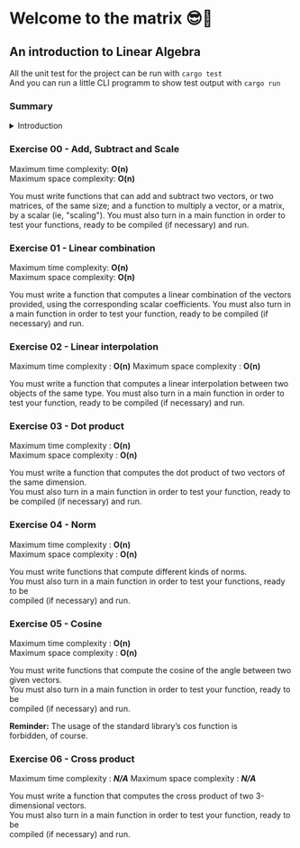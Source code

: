 # Welcome to the matrix 😎💊

## An introduction to Linear Algebra


All the unit test for the project can be run with `cargo test`  
And you can run a little CLI programm to show test output with `cargo run`


### Summary

<details>
<summary> Introduction </summary>

- [Exercise 00 - Add, Subtract and Scale](#ex00)
- [Exercise 01 - Linear combination](#ex01)
- [Exercise 02 - Linear interpolation](#ex02)
- [Exercise 03 - Dot product](#ex03)
- [Exercise 04 - Norm](#ex04)
- [Exercise 05 - Cosine](#ex05)
- [Exercise 06 - Cross product](#ex06)

</details>

###  <a name="ex00">Exercise 00 - Add, Subtract and Scale</a>

Maximum time complexity: **O(n)**  
Maximum space complexity: **O(n)**

You must write functions that can add and subtract two vectors, or two matrices, of the
same size; and a function to multiply a vector, or a matrix, by a scalar (ie, "scaling").
You must also turn in a main function in order to test your functions, ready to be
compiled (if necessary) and run.

### <a name="ex01">Exercise 01 - Linear combination</a>

Maximum time complexity: **O(n)**  
Maximum space complexity: **O(n)**

You must write a function that computes a linear combination of the vectors provided,
using the corresponding scalar coefficients.
You must also turn in a main function in order to test your function, ready to be
compiled (if necessary) and run.


### <a name="ex02">Exercise 02 - Linear interpolation</a>

Maximum time complexity : **O(n)**
Maximum space complexity : **O(n)**

You must write a function that computes a linear interpolation between two objects of the same type.
You must also turn in a main function in order to test your function, ready to be compiled (if necessary) and run.

### <a name="ex03">Exercise 03 - Dot product</a>

Maximum time complexity : **O(n)**  
Maximum space complexity : **O(n)**  

You must write a function that computes the dot product of two vectors of the same dimension.  
You must also turn in a main function in order to test your function, ready to be compiled (if necessary) and run.  


### <a name="ex04">Exercise 04 - Norm</a>

Maximum time complexity : **O(n)**  
Maximum space complexity : **O(n)**  

You must write functions that compute different kinds of norms.  
You must also turn in a main function in order to test your functions, ready to be  
compiled (if necessary) and run.  

### <a name="ex05"> Exercise 05 - Cosine</a>

Maximum time complexity : **O(n)**  
Maximum space complexity : **O(n)**  

You must write functions that compute the cosine of the angle between two given vectors.  
You must also turn in a main function in order to test your function, ready to be  
compiled (if necessary) and run.  

**Reminder:** The usage of the standard library’s cos function is  
forbidden, of course.  

### <a name="ex06"> Exercise 06 - Cross product</a>

Maximum time complexity : ***N/A***
Maximum space complexity : ***N/A***  

You must write a function that computes the cross product of two 3-dimensional vectors.  
You must also turn in a main function in order to test your function, ready to be  
compiled (if necessary) and run.  
